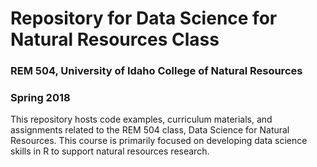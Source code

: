 # Repository for Data Science for Natural Resources Class
### REM 504, University of Idaho College of Natural Resources
### Spring 2018

This repository hosts code examples, curriculum materials, and assignments related to the REM 504 class, Data Science for Natural Resources. This course is primarily focused on developing data science skills in R to support natural resources research.

